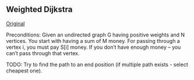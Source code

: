 ## Weighted Dijkstra 

[Original](https://www.topcoder.com/community/data-science/data-science-tutorials/dynamic-programming-from-novice-to-advanced/)

Preconditions:  Given an undirected graph G having positive weights
and N vertices.  You start with having a sum of M money.
For passing through a vertex i, you must pay S[i] money.
If you don’t have enough money – you can’t pass through that vertex.

TODO: Try to find the path to an end position (if multiple path exists - select
cheapest one).
